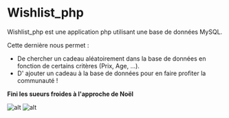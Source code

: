 # Wishlist_php

Wishlist_php est une application php utilisant une base de données MySQL.

Cette dernière nous permet :
- De chercher un cadeau aléatoirement dans la base de données en fonction de certains critères (Prix, Age, ...).
- D' ajouter un cadeau à la base de données pour en faire profiter la communauté !

**Fini les sueurs froides à l'approche de Noël**

![alt](http://prjski.xyz/img/github/wishlist.gif)
![alt](http://prjski.xyz/img/github/weather.gif)
